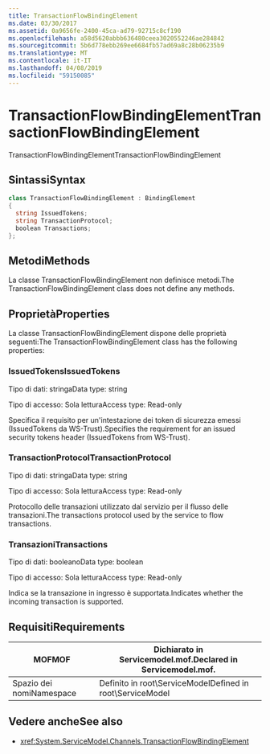 ```yaml
---
title: TransactionFlowBindingElement
ms.date: 03/30/2017
ms.assetid: 0a9656fe-2400-45ca-ad79-92715c8cf190
ms.openlocfilehash: a58d5620abbb636480ceea3020552246ae284842
ms.sourcegitcommit: 5b6d778ebb269ee6684fb57ad69a8c28b06235b9
ms.translationtype: MT
ms.contentlocale: it-IT
ms.lasthandoff: 04/08/2019
ms.locfileid: "59150085"
---
```

# <a name="transactionflowbindingelement"></a><span data-ttu-id="9af15-102">TransactionFlowBindingElement</span><span class="sxs-lookup"><span data-stu-id="9af15-102">TransactionFlowBindingElement</span></span>
<span data-ttu-id="9af15-103">TransactionFlowBindingElement</span><span class="sxs-lookup"><span data-stu-id="9af15-103">TransactionFlowBindingElement</span></span>  
  
## <a name="syntax"></a><span data-ttu-id="9af15-104">Sintassi</span><span class="sxs-lookup"><span data-stu-id="9af15-104">Syntax</span></span>  
  
```csharp
class TransactionFlowBindingElement : BindingElement  
{  
  string IssuedTokens;  
  string TransactionProtocol;  
  boolean Transactions;  
};  
```  
  
## <a name="methods"></a><span data-ttu-id="9af15-105">Metodi</span><span class="sxs-lookup"><span data-stu-id="9af15-105">Methods</span></span>  
 <span data-ttu-id="9af15-106">La classe TransactionFlowBindingElement non definisce metodi.</span><span class="sxs-lookup"><span data-stu-id="9af15-106">The TransactionFlowBindingElement class does not define any methods.</span></span>  
  
## <a name="properties"></a><span data-ttu-id="9af15-107">Proprietà</span><span class="sxs-lookup"><span data-stu-id="9af15-107">Properties</span></span>  
 <span data-ttu-id="9af15-108">La classe TransactionFlowBindingElement dispone delle proprietà seguenti:</span><span class="sxs-lookup"><span data-stu-id="9af15-108">The TransactionFlowBindingElement class has the following properties:</span></span>  
  
### <a name="issuedtokens"></a><span data-ttu-id="9af15-109">IssuedTokens</span><span class="sxs-lookup"><span data-stu-id="9af15-109">IssuedTokens</span></span>  
 <span data-ttu-id="9af15-110">Tipo di dati: stringa</span><span class="sxs-lookup"><span data-stu-id="9af15-110">Data type: string</span></span>  
  
 <span data-ttu-id="9af15-111">Tipo di accesso: Sola lettura</span><span class="sxs-lookup"><span data-stu-id="9af15-111">Access type: Read-only</span></span>  
  
 <span data-ttu-id="9af15-112">Specifica il requisito per un'intestazione dei token di sicurezza emessi (IssuedTokens da WS-Trust).</span><span class="sxs-lookup"><span data-stu-id="9af15-112">Specifies the requirement for an issued security tokens header (IssuedTokens from WS-Trust).</span></span>  
  
### <a name="transactionprotocol"></a><span data-ttu-id="9af15-113">TransactionProtocol</span><span class="sxs-lookup"><span data-stu-id="9af15-113">TransactionProtocol</span></span>  
 <span data-ttu-id="9af15-114">Tipo di dati: stringa</span><span class="sxs-lookup"><span data-stu-id="9af15-114">Data type: string</span></span>  
  
 <span data-ttu-id="9af15-115">Tipo di accesso: Sola lettura</span><span class="sxs-lookup"><span data-stu-id="9af15-115">Access type: Read-only</span></span>  
  
 <span data-ttu-id="9af15-116">Protocollo delle transazioni utilizzato dal servizio per il flusso delle transazioni.</span><span class="sxs-lookup"><span data-stu-id="9af15-116">The transactions protocol used by the service to flow transactions.</span></span>  
  
### <a name="transactions"></a><span data-ttu-id="9af15-117">Transazioni</span><span class="sxs-lookup"><span data-stu-id="9af15-117">Transactions</span></span>  
 <span data-ttu-id="9af15-118">Tipo di dati: booleano</span><span class="sxs-lookup"><span data-stu-id="9af15-118">Data type: boolean</span></span>  
  
 <span data-ttu-id="9af15-119">Tipo di accesso: Sola lettura</span><span class="sxs-lookup"><span data-stu-id="9af15-119">Access type: Read-only</span></span>  
  
 <span data-ttu-id="9af15-120">Indica se la transazione in ingresso è supportata.</span><span class="sxs-lookup"><span data-stu-id="9af15-120">Indicates whether the incoming transaction is supported.</span></span>  
  
## <a name="requirements"></a><span data-ttu-id="9af15-121">Requisiti</span><span class="sxs-lookup"><span data-stu-id="9af15-121">Requirements</span></span>  
  
|<span data-ttu-id="9af15-122">MOF</span><span class="sxs-lookup"><span data-stu-id="9af15-122">MOF</span></span>|<span data-ttu-id="9af15-123">Dichiarato in Servicemodel.mof.</span><span class="sxs-lookup"><span data-stu-id="9af15-123">Declared in Servicemodel.mof.</span></span>|  
|---------|-----------------------------------|  
|<span data-ttu-id="9af15-124">Spazio dei nomi</span><span class="sxs-lookup"><span data-stu-id="9af15-124">Namespace</span></span>|<span data-ttu-id="9af15-125">Definito in root\ServiceModel</span><span class="sxs-lookup"><span data-stu-id="9af15-125">Defined in root\ServiceModel</span></span>|  
  
## <a name="see-also"></a><span data-ttu-id="9af15-126">Vedere anche</span><span class="sxs-lookup"><span data-stu-id="9af15-126">See also</span></span>

- <xref:System.ServiceModel.Channels.TransactionFlowBindingElement>
